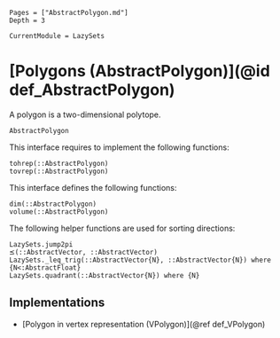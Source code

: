 ```@contents
Pages = ["AbstractPolygon.md"]
Depth = 3
```

```@meta
CurrentModule = LazySets
```

# [Polygons (AbstractPolygon)](@id def_AbstractPolygon)

A polygon is a two-dimensional polytope.

```@docs
AbstractPolygon
```

This interface requires to implement the following functions:

```@docs
tohrep(::AbstractPolygon)
tovrep(::AbstractPolygon)
```

This interface defines the following functions:

```@docs
dim(::AbstractPolygon)
volume(::AbstractPolygon)
```

The following helper functions are used for sorting directions:

```@docs
LazySets.jump2pi
⪯(::AbstractVector, ::AbstractVector)
LazySets._leq_trig(::AbstractVector{N}, ::AbstractVector{N}) where {N<:AbstractFloat}
LazySets.quadrant(::AbstractVector{N}) where {N}
```

## Implementations

* [Polygon in vertex representation (VPolygon)](@ref def_VPolygon)
